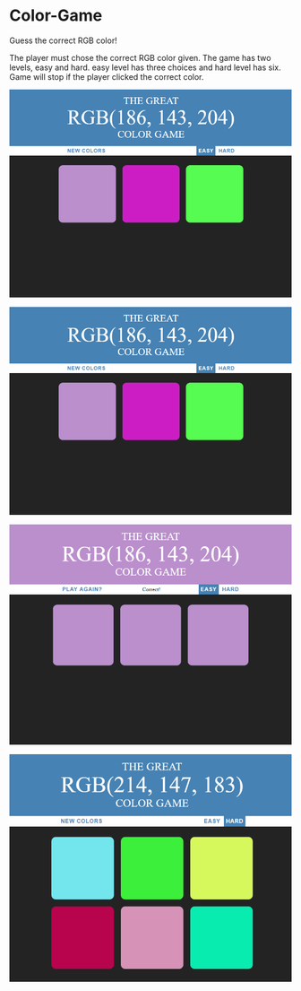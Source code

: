 # Color-Game
Guess the correct RGB color!

The player must chose the correct RGB color given.
The game has two levels, easy and hard.
easy level has three choices and hard level has six.
Game will stop if the player clicked the correct color.

<img src="images/colorgame1.png">

![](images/colorgame1.png)

![](images/colorgame2.png)

![](images/colorgame3.png)
